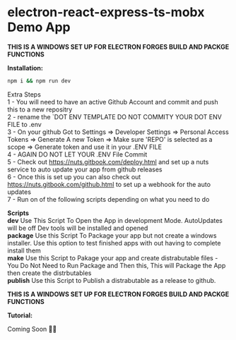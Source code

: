 # electron-react-express-ts-mobx Demo App  
**THIS IS A WINDOWS SET UP FOR ELECTRON FORGES BUILD AND PACKGE FUNCTIONS**  
  
  
**Installation:**  
  
```sh  
npm i && npm run dev  
```  
  
Extra Steps    
  1 - You will need to have an active Github Account and commit and push this to a new repositry  
  2 - rename the `DOT ENV TEMPLATE DO NOT COMMITY YOUR DOT ENV FILE to .env  
  3 - On your github Got to Settings => Developer Settings => Personal Access Tokens => Generate A new Token => Make sure 'REPO' is selected as a scope => Generate token and use it in your .ENV FILE  
  4 - AGAIN DO NOT LET YOUR .ENV File Commit  
  5 - Check out https://nuts.gitbook.com/deploy.html and set up a nuts service to auto update your app from github releases  
  6 - Once this is set up you can also check out https://nuts.gitbook.com/github.html to set up a webhook for the auto updates  
  7 - Run on of the following scripts depending on what you need to do  
  
**Scripts**  
    **dev** Use This Script To Open the App in development Mode. AutoUpdates will be off Dev tools will be installed and opened  
    **package** Use this Script To Package your app but not create a windows installer. Use this option to test finished apps with out having to complete install them  
    **make** Use this Script to Pakage your app and create distrabutable files - You Do Not Need to Run Package and Then this, This will Package the App then create the distrbutables  
    **publish** Use this Script to Publish a distrabutable as a release to github.   
  
  
**THIS IS A WINDOWS SET UP FOR ELECTRON FORGES BUILD AND PACKGE FUNCTIONS**  
  
**Tutorial:**  
  
Coming Soon 👩‍💻  